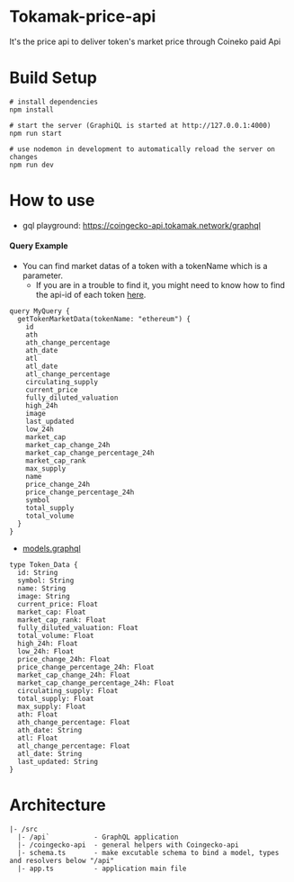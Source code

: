 # Tokamak-price-api
It's the price api to deliver token's market price through Coineko paid Api

# Build Setup
```
# install dependencies
npm install

# start the server (GraphiQL is started at http://127.0.0.1:4000)
npm run start

# use nodemon in development to automatically reload the server on changes
npm run dev
```

# How to use
* gql playground: https://coingecko-api.tokamak.network/graphql

#### Query Example
* You can find market datas of a token with a tokenName which is a parameter.
    * If you are in a trouble to find it, you might need to know how to find the api-id of each token [here](https://apiguide.coingecko.com/getting-started/10-min-tutorial-guide/1-get-data-by-id-or-address).

```
query MyQuery {
  getTokenMarketData(tokenName: "ethereum") {
    id
    ath
    ath_change_percentage
    ath_date
    atl
    atl_date
    atl_change_percentage
    circulating_supply
    current_price
    fully_diluted_valuation
    high_24h
    image
    last_updated
    low_24h
    market_cap
    market_cap_change_24h
    market_cap_change_percentage_24h
    market_cap_rank
    max_supply
    name
    price_change_24h
    price_change_percentage_24h
    symbol
    total_supply
    total_volume
  }
}
```

- [models.graphql](https://github.com/tokamak-network/tokamak-price-api/blob/main/src/api/models.graphql)
```
type Token_Data {
  id: String
  symbol: String
  name: String
  image: String
  current_price: Float
  market_cap: Float
  market_cap_rank: Float
  fully_diluted_valuation: Float
  total_volume: Float
  high_24h: Float
  low_24h: Float
  price_change_24h: Float
  price_change_percentage_24h: Float
  market_cap_change_24h: Float
  market_cap_change_percentage_24h: Float
  circulating_supply: Float
  total_supply: Float
  max_supply: Float
  ath: Float
  ath_change_percentage: Float
  ath_date: String
  atl: Float
  atl_change_percentage: Float
  atl_date: String
  last_updated: String
}
```

# Architecture
```
|- /src
  |- /api`           - GraphQL application
  |- /coingecko-api  - general helpers with Coingecko-api  
  |- schema.ts       - make excutable schema to bind a model, types and resolvers below "/api"
  |- app.ts          - application main file
```
